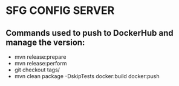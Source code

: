# SFG CONFIG SERVER

## Commands used to push to DockerHub and manage the version:
* mvn release:prepare
* mvn release:perform
* git checkout tags/<TAG>
* mvn clean package -DskipTests docker:build docker:push
